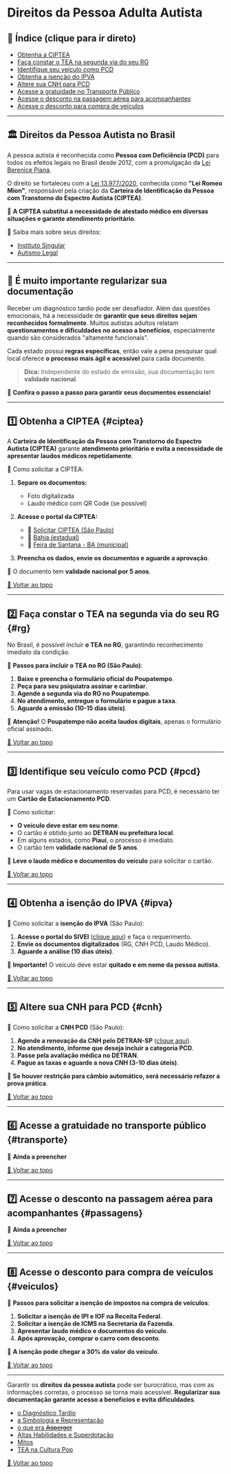
# Direitos da Pessoa Adulta Autista

## 📌 Índice (clique para ir direto)

- [Obtenha a CIPTEA](#ciptea)
- [Faça constar o TEA na segunda via do seu RG](#rg)
- [Identifique seu veículo como PCD](#pcd)
- [Obtenha a isenção do IPVA](#ipva)
- [Altere sua CNH para PCD](#cnh)
- [Acesse a gratuidade no Transporte Público](#transporte)
- [Acesse o desconto na passagem aérea para acompanhantes](#passagens)
- [Acesse o desconto para compra de veículos](#veiculos)

---

## 🏛 Direitos da Pessoa Autista no Brasil

A pessoa autista é reconhecida como **Pessoa com Deficiência (PCD)** para todos os efeitos legais no Brasil desde 2012, com a promulgação da [Lei Berenice Piana](https://presrepublica.jusbrasil.com.br/legislacao/1033668/lei-12764-12).

O direito se fortaleceu com a [Lei 13.977/2020](https://www.planalto.gov.br/ccivil_03/_ato2019-2022/2020/lei/l13977.htm), conhecida como **"Lei Romeo Mion"**, responsável pela criação da **Carteira de Identificação da Pessoa com Transtorno do Espectro Autista (CIPTEA)**.

🔹 **A CIPTEA substitui a necessidade de atestado médico em diversas situações e garante atendimento prioritário**.

🔗 Saiba mais sobre seus direitos:  
- [Instituto Singular](https://institutosingular.org/blog/direitos-dos-autistas/)  
- [Autismo Legal](https://autismolegal.com.br/direitos-do-autista/)  

---

## 📝 É muito importante regularizar sua documentação

Receber um diagnóstico tardio pode ser desafiador. Além das questões emocionais, há a necessidade de **garantir que seus direitos sejam reconhecidos formalmente**. Muitos autistas adultos relatam **questionamentos e dificuldades no acesso a benefícios**, especialmente quando são considerados "altamente funcionais".

Cada estado possui **regras específicas**, então vale a pena pesquisar qual local oferece **o processo mais ágil e acessível** para cada documento.

> **Dica:** Independente do estado de emissão, sua documentação tem **validade nacional**.

📌 **Confira o passo a passo para garantir seus documentos essenciais!**

---

## 1️⃣ **Obtenha a CIPTEA** {#ciptea}

A **Carteira de Identificação da Pessoa com Transtorno do Espectro Autista (CIPTEA)** garante **atendimento prioritário e evita a necessidade de apresentar laudos médicos repetidamente**.

🔹 Como solicitar a CIPTEA:  
1. **Separe os documentos:**  
   - Foto digitalizada  
   - Laudo médico com QR Code (se possível)  

2. **Acesse o portal da CIPTEA:**  
   - 🔗 [Solicitar CIPTEA (São Paulo)](https://ciptea.sp.gov.br/)  
   - 🔗 [Bahia (estadual)](http://www.ciptea.sjdh.ba.gov.br/index.php?Index/login)  
   - 🔗 [Feira de Santana - BA (municipal)](https://autismo.feiradesantana.ba.gov.br/cadastro/)  

3. **Preencha os dados, envie os documentos e aguarde a aprovação**.

📌 O documento tem **validade nacional por 5 anos**.

[🔼 Voltar ao topo](#direitos-da-pessoa-adulta-autista)

---

## 2️⃣ **Faça constar o TEA na segunda via do seu RG** {#rg}

No Brasil, é possível incluir **o TEA no RG**, garantindo reconhecimento imediato da condição.

🔹 **Passos para incluir o TEA no RG (São Paulo)**:  
1. **Baixe e preencha o formulário oficial do Poupatempo**.  
2. **Peça para seu psiquiatra assinar e carimbar**.  
3. **Agende a segunda via do RG no Poupatempo**.  
4. **No atendimento, entregue o formulário e pague a taxa**.  
5. **Aguarde a emissão (10-15 dias úteis)**.

📌 **Atenção!** O **Poupatempo não aceita laudos digitais**, apenas o formulário oficial assinado.

[🔼 Voltar ao topo](#direitos-da-pessoa-adulta-autista)

---

## 3️⃣ **Identifique seu veículo como PCD** {#pcd}

Para usar vagas de estacionamento reservadas para PCD, é necessário ter um **Cartão de Estacionamento PCD**.

🔹 Como solicitar:  
- **O veículo deve estar em seu nome**.  
- O cartão é obtido junto ao **DETRAN ou prefeitura local**.  
- Em alguns estados, como **Piauí**, o processo é imediato.  
- O cartão tem **validade nacional de 5 anos**.

📌 **Leve o laudo médico e documentos do veículo** para solicitar o cartão.

[🔼 Voltar ao topo](#direitos-da-pessoa-adulta-autista)

---

## 4️⃣ **Obtenha a isenção do IPVA** {#ipva}

🔹 Como solicitar a **isenção do IPVA** (São Paulo):  
1. **Acesse o portal do SIVEI** ([clique aqui](https://www3.fazenda.sp.gov.br/SIVEI/)) e faça o requerimento.  
2. **Envie os documentos digitalizados** (RG, CNH PCD, Laudo Médico).  
3. **Aguarde a análise (10 dias úteis)**.  

📌 **Importante!** O veículo deve estar **quitado e em nome da pessoa autista**.

[🔼 Voltar ao topo](#direitos-da-pessoa-adulta-autista)

---

## 5️⃣ **Altere sua CNH para PCD** {#cnh}

🔹 Como solicitar a **CNH PCD** (São Paulo):  
1. **Agende a renovação da CNH pelo DETRAN-SP** ([clique aqui](https://www.detran.sp.gov.br/)).  
2. **No atendimento, informe que deseja incluir a categoria PCD**.  
3. **Passe pela avaliação médica no DETRAN**.  
4. **Pague as taxas e aguarde a nova CNH (3-10 dias úteis)**.  

📌 **Se houver restrição para câmbio automático, será necessário refazer a prova prática**.

[🔼 Voltar ao topo](#direitos-da-pessoa-adulta-autista)

---

## 6️⃣ **Acesse a gratuidade no transporte público** {#transporte}

🔹 **Ainda a preencher**  

[🔼 Voltar ao topo](#direitos-da-pessoa-adulta-autista)

---

## 7️⃣ **Acesse o desconto na passagem aérea para acompanhantes** {#passagens}

🔹 **Ainda a preencher**  

[🔼 Voltar ao topo](#direitos-da-pessoa-adulta-autista)

---

## 8️⃣ **Acesse o desconto para compra de veículos** {#veiculos}

🔹 **Passos para solicitar a isenção de impostos na compra de veículos**:  
1. **Solicitar a isenção de IPI e IOF na Receita Federal**.  
2. **Solicitar a isenção de ICMS na Secretaria da Fazenda**.  
3. **Apresentar laudo médico e documentos do veículo**.  
4. **Após aprovação, comprar o carro com desconto**.  

📌 **A isenção pode chegar a 30% do valor do veículo**.

[🔼 Voltar ao topo](#direitos-da-pessoa-adulta-autista)

---

Garantir os **direitos da pessoa autista** pode ser burocrático, mas com as informações corretas, o processo se torna mais acessível. **Regularizar sua documentação garante acesso a benefícios e evita dificuldades**.


- [o Diagnóstico Tardio](/pages/autismo/diagnosticotardio.html)
- [a Simbologia e Representação](/pages/autismo/identificadao.html)
- [o que era ~~Asperger~~](/pages/autismo/asperger.html)
- [Altas Habilidades e Superdotação](/pages/autismo/habilidades.html)
- [Mitos](/pages/autismo/mitos.html)
- [TEA na Cultura Pop](/pages/autismo/namidia.html)


[🔼 Voltar ao topo](#direitos-da-pessoa-adulta-autista)

